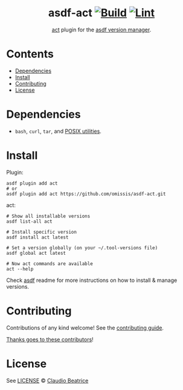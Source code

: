 <div align="center">

# asdf-act [![Build](https://github.com/omissis/asdf-act/actions/workflows/build.yml/badge.svg)](https://github.com/omissis/asdf-act/actions/workflows/build.yml) [![Lint](https://github.com/omissis/asdf-act/actions/workflows/lint.yml/badge.svg)](https://github.com/omissis/asdf-act/actions/workflows/lint.yml)

[act](https://nektosact.com) plugin for the [asdf version manager](https://asdf-vm.com).

</div>

# Contents

- [Dependencies](#dependencies)
- [Install](#install)
- [Contributing](#contributing)
- [License](#license)

# Dependencies

- `bash`, `curl`, `tar`, and [POSIX utilities](https://pubs.opengroup.org/onlinepubs/9699919799/idx/utilities.html).

# Install

Plugin:

```shell
asdf plugin add act
# or
asdf plugin add act https://github.com/omissis/asdf-act.git
```

act:

```shell
# Show all installable versions
asdf list-all act

# Install specific version
asdf install act latest

# Set a version globally (on your ~/.tool-versions file)
asdf global act latest

# Now act commands are available
act --help
```

Check [asdf](https://github.com/asdf-vm/asdf) readme for more instructions on how to
install & manage versions.

# Contributing

Contributions of any kind welcome! See the [contributing guide](contributing.md).

[Thanks goes to these contributors](https://github.com/omissis/asdf-act/graphs/contributors)!

# License

See [LICENSE](LICENSE) © [Claudio Beatrice](https://github.com/omissis/)
